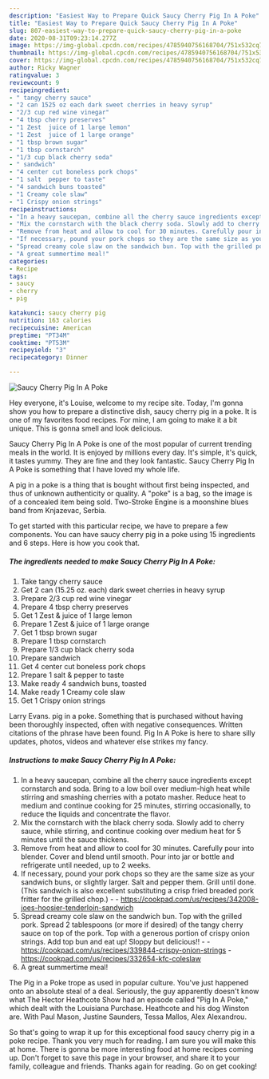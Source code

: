```yaml
---
description: "Easiest Way to Prepare Quick Saucy Cherry Pig In A Poke"
title: "Easiest Way to Prepare Quick Saucy Cherry Pig In A Poke"
slug: 807-easiest-way-to-prepare-quick-saucy-cherry-pig-in-a-poke
date: 2020-08-31T09:23:14.277Z
image: https://img-global.cpcdn.com/recipes/4785940756168704/751x532cq70/saucy-cherry-pig-in-a-poke-recipe-main-photo.jpg
thumbnail: https://img-global.cpcdn.com/recipes/4785940756168704/751x532cq70/saucy-cherry-pig-in-a-poke-recipe-main-photo.jpg
cover: https://img-global.cpcdn.com/recipes/4785940756168704/751x532cq70/saucy-cherry-pig-in-a-poke-recipe-main-photo.jpg
author: Ricky Wagner
ratingvalue: 3
reviewcount: 9
recipeingredient:
- " tangy cherry sauce"
- "2 can 1525 oz each dark sweet cherries in heavy syrup"
- "2/3 cup red wine vinegar"
- "4 tbsp cherry preserves"
- "1 Zest  juice of 1 large lemon"
- "1 Zest  juice of 1 large orange"
- "1 tbsp brown sugar"
- "1 tbsp cornstarch"
- "1/3 cup black cherry soda"
- " sandwich"
- "4 center cut boneless pork chops"
- "1 salt  pepper to taste"
- "4 sandwich buns toasted"
- "1 Creamy cole slaw"
- "1 Crispy onion strings"
recipeinstructions:
- "In a heavy saucepan, combine all the cherry sauce ingredients except cornstarch and soda. Bring to a low boil over medium-high heat while stirring and smashing cherries with a potato masher. Reduce heat to medium and continue cooking for 25 minutes, stirring occasionally, to reduce the liquids and concentrate the flavor."
- "Mix the cornstarch with the black cherry soda. Slowly add to cherry sauce, while stirring, and continue cooking over medium heat for 5 minutes until the sauce thickens."
- "Remove from heat and allow to cool for 30 minutes. Carefully pour into blender. Cover and blend until smooth. Pour into jar or bottle and refrigerate until needed, up to 2 weeks."
- "If necessary, pound your pork chops so they are the same size as your sandwich buns, or slightly larger. Salt and pepper them. Grill until done. (This sandwich is also excellent substituting a crisp fried breaded pork fritter for the grilled chop.)  https://cookpad.com/us/recipes/342008-joes-hoosier-tenderloin-sandwich"
- "Spread creamy cole slaw on the sandwich bun. Top with the grilled pork. Spread 2 tablespoons (or more if desired) of the tangy cherry sauce on top of the pork. Top with a generous portion of crispy onion strings. Add top bun and eat up! Sloppy but delicious!!  https://cookpad.com/us/recipes/339844-crispy-onion-strings https://cookpad.com/us/recipes/332654-kfc-coleslaw"
- "A great summertime meal!"
categories:
- Recipe
tags:
- saucy
- cherry
- pig

katakunci: saucy cherry pig 
nutrition: 163 calories
recipecuisine: American
preptime: "PT34M"
cooktime: "PT53M"
recipeyield: "3"
recipecategory: Dinner

---
```



![Saucy Cherry Pig In A Poke](https://img-global.cpcdn.com/recipes/4785940756168704/751x532cq70/saucy-cherry-pig-in-a-poke-recipe-main-photo.jpg)

Hey everyone, it's Louise, welcome to my recipe site. Today, I'm gonna show you how to prepare a distinctive dish, saucy cherry pig in a poke. It is one of my favorites food recipes. For mine, I am going to make it a bit unique. This is gonna smell and look delicious.

Saucy Cherry Pig In A Poke is one of the most popular of current trending meals in the world. It is enjoyed by millions every day. It's simple, it's quick, it tastes yummy. They are fine and they look fantastic. Saucy Cherry Pig In A Poke is something that I have loved my whole life.

A pig in a poke is a thing that is bought without first being inspected, and thus of unknown authenticity or quality. A &#34;poke&#34; is a bag, so the image is of a concealed item being sold. Two-Stroke Engine is a moonshine blues band from Knjazevac, Serbia.


To get started with this particular recipe, we have to prepare a few components. You can have saucy cherry pig in a poke using 15 ingredients and 6 steps. Here is how you cook that.

<!--inarticleads1-->

##### The ingredients needed to make Saucy Cherry Pig In A Poke:

1. Take  tangy cherry sauce
1. Get 2 can (15.25 oz. each) dark sweet cherries in heavy syrup
1. Prepare 2/3 cup red wine vinegar
1. Prepare 4 tbsp cherry preserves
1. Get 1 Zest &amp; juice of 1 large lemon
1. Prepare 1 Zest &amp; juice of 1 large orange
1. Get 1 tbsp brown sugar
1. Prepare 1 tbsp cornstarch
1. Prepare 1/3 cup black cherry soda
1. Prepare  sandwich
1. Get 4 center cut boneless pork chops
1. Prepare 1 salt &amp; pepper to taste
1. Make ready 4 sandwich buns, toasted
1. Make ready 1 Creamy cole slaw
1. Get 1 Crispy onion strings


Larry Evans. pig in a poke. Something that is purchased without having been thoroughly inspected, often with negative consequences. Written citations of the phrase have been found. Pig In A Poke is here to share silly updates, photos, videos and whatever else strikes my fancy. 

<!--inarticleads2-->

##### Instructions to make Saucy Cherry Pig In A Poke:

1. In a heavy saucepan, combine all the cherry sauce ingredients except cornstarch and soda. Bring to a low boil over medium-high heat while stirring and smashing cherries with a potato masher. Reduce heat to medium and continue cooking for 25 minutes, stirring occasionally, to reduce the liquids and concentrate the flavor.
1. Mix the cornstarch with the black cherry soda. Slowly add to cherry sauce, while stirring, and continue cooking over medium heat for 5 minutes until the sauce thickens.
1. Remove from heat and allow to cool for 30 minutes. Carefully pour into blender. Cover and blend until smooth. Pour into jar or bottle and refrigerate until needed, up to 2 weeks.
1. If necessary, pound your pork chops so they are the same size as your sandwich buns, or slightly larger. Salt and pepper them. Grill until done. (This sandwich is also excellent substituting a crisp fried breaded pork fritter for the grilled chop.) -  - https://cookpad.com/us/recipes/342008-joes-hoosier-tenderloin-sandwich
1. Spread creamy cole slaw on the sandwich bun. Top with the grilled pork. Spread 2 tablespoons (or more if desired) of the tangy cherry sauce on top of the pork. Top with a generous portion of crispy onion strings. Add top bun and eat up! Sloppy but delicious!! -  - https://cookpad.com/us/recipes/339844-crispy-onion-strings - https://cookpad.com/us/recipes/332654-kfc-coleslaw
1. A great summertime meal!


The Pig in a Poke trope as used in popular culture. You&#39;ve just happened onto an absolute steal of a deal. Seriously, the guy apparently doesn&#39;t know what The Hector Heathcote Show had an episode called &#34;Pig In A Poke,&#34; which dealt with the Louisiana Purchase. Heathcote and his dog Winston are. With Paul Mason, Justine Saunders, Tessa Mallos, Alex Alexandrou. 

So that's going to wrap it up for this exceptional food saucy cherry pig in a poke recipe. Thank you very much for reading. I am sure you will make this at home. There is gonna be more interesting food at home recipes coming up. Don't forget to save this page in your browser, and share it to your family, colleague and friends. Thanks again for reading. Go on get cooking!
